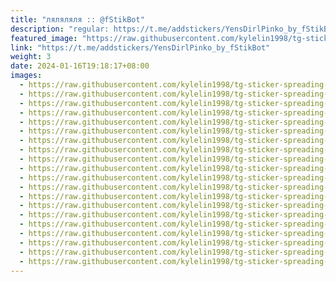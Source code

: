 ```yaml
---
title: "ляляляля :: @fStikBot"
description: "regular: https://t.me/addstickers/YensDirlPinko_by_fStikBot"
featured_image: "https://raw.githubusercontent.com/kylelin1998/tg-sticker-spreading-worldwide-images/main/img/041c312d-de9d-42ec-ba1d-82735dd3dbb4.jpg"
link: "https://t.me/addstickers/YensDirlPinko_by_fStikBot"
weight: 3
date: 2024-01-16T19:18:17+08:00
images:
  - https://raw.githubusercontent.com/kylelin1998/tg-sticker-spreading-worldwide-images/main/img/041c312d-de9d-42ec-ba1d-82735dd3dbb4.jpg
  - https://raw.githubusercontent.com/kylelin1998/tg-sticker-spreading-worldwide-images/main/img/efab4ae0-e365-4d4a-830a-02d618ac9677.jpg
  - https://raw.githubusercontent.com/kylelin1998/tg-sticker-spreading-worldwide-images/main/img/d73e0d40-f61a-4ba2-9000-7e4e46e19f7a.jpg
  - https://raw.githubusercontent.com/kylelin1998/tg-sticker-spreading-worldwide-images/main/img/62ca466e-153c-4010-9c37-fd9d0315f861.jpg
  - https://raw.githubusercontent.com/kylelin1998/tg-sticker-spreading-worldwide-images/main/img/2ab35fd1-ae71-4408-8390-f19bfd0c1ec3.jpg
  - https://raw.githubusercontent.com/kylelin1998/tg-sticker-spreading-worldwide-images/main/img/45c9f018-b6aa-4eed-b429-d85b0bd4d9fa.jpg
  - https://raw.githubusercontent.com/kylelin1998/tg-sticker-spreading-worldwide-images/main/img/af7a0c71-b0e0-4f37-accc-42941a454272.jpg
  - https://raw.githubusercontent.com/kylelin1998/tg-sticker-spreading-worldwide-images/main/img/a27dde24-5f72-4bdb-aac4-3a47e92ed50e.jpg
  - https://raw.githubusercontent.com/kylelin1998/tg-sticker-spreading-worldwide-images/main/img/48dc81d0-01af-4735-9759-2b39f8e3f9c2.jpg
  - https://raw.githubusercontent.com/kylelin1998/tg-sticker-spreading-worldwide-images/main/img/34ac0f35-a54f-4c3f-b282-9ed061f2f821.jpg
  - https://raw.githubusercontent.com/kylelin1998/tg-sticker-spreading-worldwide-images/main/img/bc01626f-148e-4d5d-ab10-b4d7d609bf31.jpg
  - https://raw.githubusercontent.com/kylelin1998/tg-sticker-spreading-worldwide-images/main/img/5e7ce652-aa7c-43a1-ad95-65353352d189.jpg
  - https://raw.githubusercontent.com/kylelin1998/tg-sticker-spreading-worldwide-images/main/img/bbd8f4b3-8554-4232-8f1e-4f0eda13ee45.jpg
  - https://raw.githubusercontent.com/kylelin1998/tg-sticker-spreading-worldwide-images/main/img/f5048a34-33c9-4318-b572-24680f8e3591.jpg
  - https://raw.githubusercontent.com/kylelin1998/tg-sticker-spreading-worldwide-images/main/img/55202dfd-7e3c-40b2-b9c6-4520c8178f58.jpg
  - https://raw.githubusercontent.com/kylelin1998/tg-sticker-spreading-worldwide-images/main/img/0ec8ea22-8800-4d6d-926c-7a6c3b850515.jpg
  - https://raw.githubusercontent.com/kylelin1998/tg-sticker-spreading-worldwide-images/main/img/210989db-4f22-411b-8994-67ba0bb76d8f.jpg
  - https://raw.githubusercontent.com/kylelin1998/tg-sticker-spreading-worldwide-images/main/img/e4d70cb7-e0fe-4e8e-b63f-daa88a9eb3ba.jpg
  - https://raw.githubusercontent.com/kylelin1998/tg-sticker-spreading-worldwide-images/main/img/3dd3ad5f-c40c-4034-b66f-11b7aca3f726.jpg
  - https://raw.githubusercontent.com/kylelin1998/tg-sticker-spreading-worldwide-images/main/img/355a2b7a-4c36-447d-9980-fffa92d367cb.jpg
---
```

